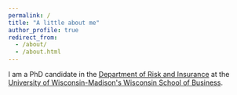 ```yaml
---
permalink: /
title: "A little about me"
author_profile: true
redirect_from: 
  - /about/
  - /about.html
---
```

I am a PhD candidate in the [Department of Risk and Insurance](https://business.wisc.edu/faculty-research/risk-insurance/) at the [University of Wisconsin-Madison's Wisconsin School of Business](https://business.wisc.edu/). 
